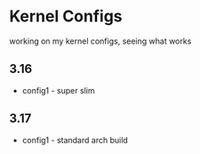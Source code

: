 Kernel Configs
===================
working on my kernel configs, seeing what works

3.16
------------
  * config1 - super slim

3.17
------------
  * config1 - standard arch build
